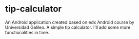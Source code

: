 # tip-calculator
An Android application created based on edx Android course by Universidad Galileo. A simple tip calculator. I'll add some more functionalities in time. 
